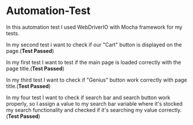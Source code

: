 # Automation-Test


In this automation test I used WebDriverIO with Mocha framework for my tests.

In my second test i want to check if our "Cart" button is displayed on the page.(**Test Passed**)

In my first test I want to test if the main page is loaded correctly with the page title.(**Test Passed**)

In my third test I want to check if "Genius" button work correctly with page title.(**Test Passed**)

In my four test I want to check if search bar and search button work properly, so I assign a value to my search bar variable where it's stocked my search functionality and checked if it's searching my value correctly.(**Test Passed**)
